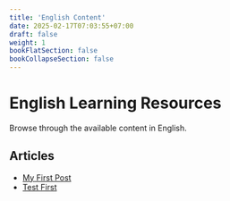 ```yaml
---
title: 'English Content'
date: 2025-02-17T07:03:55+07:00
draft: false
weight: 1
bookFlatSection: false
bookCollapseSection: false
---
```


# English Learning Resources

Browse through the available content in English.

## Articles

- [My First Post](/en/my-first-post)
- [Test First](/en/learn/test-first)

